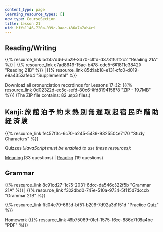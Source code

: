 ```yaml
---
content_type: page
learning_resource_types: []
ocw_type: CourseSection
title: Lesson 21
uid: bffa1146-720a-039c-9aec-636a7a7ab4cd
---
```


Reading/Writing
---------------

{{% resource_link bcb07d46-a529-3d70-c0fd-d3731f01f2c2 "Reading 21A" %}} | {{% resource_link e7ad8649-15ac-b478-cde5-661811c38420 "Reading 21B" %}} | {{% resource_link 85d9ab18-e131-cfc0-d019-e9a4353afeb4 "Supplemental" %}}

Download all pronunciation recordings for Lessons 17-22: ({{% resource_link 0d02322d-ec5c-eefd-80c6-8fd819415878 "ZIP - 19.7MB" %}}) (The ZIP file contains: 82 .mp3 files.)

Kanji: 旅 館 泊 予 約 末 熱 別 無 遅 取 起 宿 民 昨 階 助 経 済 験
----------------------------------------------

{{% resource_link fe457f3c-6c70-a245-5489-9325504e7170 "Study Characters" %}}

Quizzes _(JavaScript must be enabled to use these resources)_:

[Meaning](/ans7870/21f/21f.504/s09/lesson21/kanji21-mean/kq21meanq1.html) (33 questions) | [Reading](/ans7870/21f/21f.504/s09/lesson21/kanji21-read/kq21readq1.html) (19 questions)

Grammar
-------

{{% resource_link 8d91cd27-1c75-2031-6dcc-da546c822f5b "Grammar 21A" %}} | {{% resource_link f332dbd0-747e-510a-9734-5f115d7dcccb "Grammar 21B" %}}

{{% resource_link ffd04e79-663d-bf51-b206-7d92a3d1f51d "Practice Quiz" %}}

Homework ({{% resource_link 46b75069-01ef-1575-f6cc-886e7f08a4be "PDF" %}})
